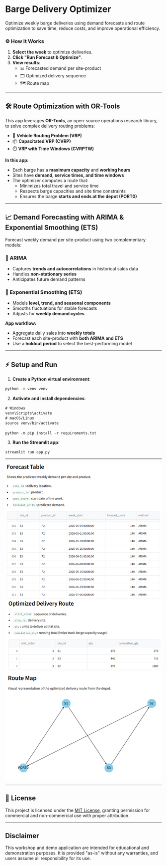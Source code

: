 #  Barge Delivery Optimizer

Optimize weekly barge deliveries using demand forecasts and route optimization to save time, reduce costs, and improve operational efficiency.

### ⚙️ How It Works
1. **Select the week** to optimize deliveries.  
2. **Click "Run Forecast & Optimize"**.  
3. **View results**:
   - 📊 Forecasted demand per site-product
   - 🗂️ Optimized delivery sequence
   - 🗺️ Route map  

---

## 🛠️ Route Optimization with OR-Tools

This app leverages **OR-Tools**, an open-source operations research library, to solve complex delivery routing problems:

- 🚚 **Vehicle Routing Problem (VRP)**  
- 📦 **Capacitated VRP (CVRP)**  
- ⏱️ **VRP with Time Windows (CVRPTW)**  

**In this app:**

- Each barge has a **maximum capacity** and **working hours**  
- Sites have **demand, service times, and time windows**  
- The optimizer computes a route that:
  - Minimizes total travel and service time
  - Respects barge capacities and site time constraints
  - Ensures the barge **starts and ends at the depot (PORT0)**

---

## 📈 Demand Forecasting with ARIMA & Exponential Smoothing (ETS)

Forecast weekly demand per site-product using two complementary models:

### 🔹 ARIMA
- Captures **trends and autocorrelations** in historical sales data  
- Handles **non-stationary series**  
- Anticipates future demand patterns

### 🔹 Exponential Smoothing (ETS)
- Models **level, trend, and seasonal components**  
- Smooths fluctuations for stable forecasts  
- Adjusts for **weekly demand cycles**

**App workflow:**
- Aggregate daily sales into **weekly totals**  
- Forecast each site-product with **both ARIMA and ETS**  
- Use a **holdout period** to select the best-performing model  

---

## ⚡ Setup and Run

1. **Create a Python virtual environment**:
```bash
python -m venv venv
```


2. **Activate and install dependencies**:
```
# Windows
venv\Scripts\activate
# macOS/Linux
source venv/bin/activate

python -m pip install -r requirements.txt
```

3. **Run the Streamlit app**:
```
streamlit run app.py
```

---

![Forecast Table](media/forecast_table.png)  
![Route Table](media/route_table.png)  
![Route Map](media/route_map.png)  

---

## 📜 License  
This project is licensed under the [MIT License](LICENSE.md), granting permission for commercial and non-commercial use with proper attribution.

---

## Disclaimer  
This workshop and demo application are intended for educational and demonstration purposes. It is provided "as-is" without any warranties, and users assume all responsibility for its use.